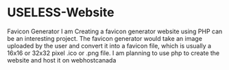 # USELESS-Website
Favicon Generator
 I am Creating a favicon generator website using PHP can be an interesting project. The favicon generator would take an image uploaded by the user and convert it into a favicon file, which is usually a 16x16 or 32x32 pixel .ico or .png file. 
 I am planning to use php to create the website
 and host it on webhostcanada
 

